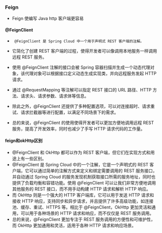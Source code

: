 ### Feign
* Feign 使编写 Java http 客户端更容易


#### @FeignClient
* ` @FeignClient 是 Spring Cloud 中一个用于声明式 REST 客户端的注解。`
* 它简化了创建 REST 客户端的过程，使得开发者可以像调用本地服务一样调用远程 REST 服务。

* 使用 @FeignClient 注解的接口会被 Spring 容器扫描并生成一个动态代理对象，该代理对象可以根据接口定义动态生成实现类，并向远程服务发起 HTTP 请求。
* 通过 @RequestMapping 等注解可以指定 REST 接口的 URL 路径、HTTP 方法、请求头、请求参数、请求体等信息。

* 除此之外，@FeignClient 还提供了多种配置选项，可以对连接超时、请求重试、请求拦截器等进行配置，以满足不同场景下的需求。
* 总的来说，@FeignClient 的使用使得开发者可以更加方便地调用远程 REST 服务，提高了开发效率，同时也减少了手写 HTTP 请求代码的工作量。

#### feign和okHttp区别
* @FeignClient 和 OkHttp 都可以作为 REST 客户端，但它们在实现方式和用途上有一些区别。
* @FeignClient 是 Spring Cloud 中的一个注解，它是一个声明式的 REST 客户端，它可以通过简单的注解方式来定义和绑定需要调用的 REST 服务接口，并自动通过 Spring Cloud 的服务发现机制获取接口所需的服务地址，同时也提供了负载均衡和容错功能。使用 @FeignClient 可以让我们非常方便地调用其他服务的 REST 接口，而不用手动构建 HTTP 请求和解析 HTTP 响应。
* 而 OkHttp 则是一个强大的 HTTP 客户端库，它可以用于发送 HTTP 请求和接收 HTTP 响应，支持同步和异步请求，并且提供了许多高级功能，如连接池、缓存、重试、HTTPS 等。相比于 @FeignClient，OkHttp 更加灵活和通用，可以用于各种场景的 HTTP 请求和响应，而不仅仅是 REST 服务调用。
* 总的来说，@FeignClient 更加专注于 REST 服务调用的方便性和可维护性，而 OkHttp 更加通用和灵活，适用于各种 HTTP 请求和响应场景。

